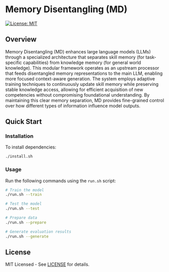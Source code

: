 
# Memory Disentangling (MD)

[![License: MIT](https://img.shields.io/badge/License-MIT-blue.svg)](LICENSE)

## Overview

Memory Disentangling (MD) enhances large language models (LLMs) through a specialized architecture that separates skill memory (for task-specific capabilities) from knowledge memory (for general world knowledge). This modular framework operates as an upstream processor that feeds disentangled memory representations to the main LLM, enabling more focused context-aware generation. The system employs adaptive training techniques to continuously update skill memory while preserving stable knowledge access, allowing for efficient acquisition of new competencies without compromising foundational understanding. By maintaining this clear memory separation, MD provides fine-grained control over how different types of information influence model outputs.

## Quick Start

### Installation

To install dependencies:

```bash
./install.sh
```

### Usage

Run the following commands using the `run.sh` script:

```bash
# Train the model
./run.sh --train

# Test the model
./run.sh --test

# Prepare data
./run.sh --prepare

# Generate evaluation results
./run.sh --generate
```

## License

MIT Licensed - See [LICENSE](LICENSE) for details.
